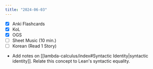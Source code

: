 ```yaml
---
title: "2024-06-03"
---
```


- [x] Anki Flashcards
- [x] KoL
- [x] OGS
- [ ] Sheet Music (10 min.)
- [ ] Korean (Read 1 Story)

* Add notes on [[lambda-calculus/index#Syntactic Identity|syntactic identity]]. Relate this concept to Lean's syntactic equality.